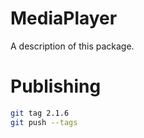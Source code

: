 # MediaPlayer

A description of this package.

# Publishing


```bash
git tag 2.1.6
git push --tags
```
